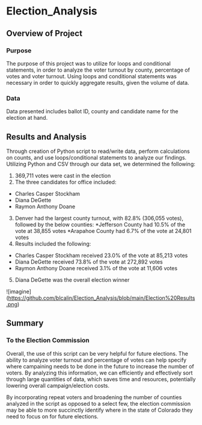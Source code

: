 # Election_Analysis

## Overview of Project
### Purpose
The purpose of this project was to utilize for loops and conditional statements, in order to analyze the voter turnout by county, percentage of votes and voter turnout. Using loops and conditional statements was necessary in order to quickly aggregate results, given the volume of data.

### Data
Data presented includes ballot ID, county and candidate name for the election at hand.

## Results and Analysis
 Through creation of Python script to read/write data, perform calculations on counts, and use loops/conditional statements to analyze our findings. Utilizing Python and CSV through our data set, we determined the following:
 1. 369,711 votes were cast in the election
 2. The three candidates for office included:
  * Charles Casper Stockham
  * Diana DeGette
  * Raymon Anthony Doane
 3. Denver had the largest county turnout, with 82.8% (306,055 votes), followed by the below counties:
  *Jefferson County had 10.5% of the vote at 38,855 votes
  *Arapahoe County had 6.7% of the vote at 24,801 votes
 4. Results included the following:
  * Charles Casper Stockham received 23.0% of the vote at 85,213 votes
  * Diana DeGette received 73.8% of the vote at 272,892 votes
  * Raymon Anthony Doane received 3.1% of the vote at 11,606 votes
 5. Diana DeGette was the overall election winner

![imagine] (https://github.com/blcalin/Election_Analysis/blob/main/Election%20Results.png)


## Summary
### To the Election Commission

Overall, the use of this script can be very helpful for future elections. The ability to analyze voter turnout and percentage of votes can help specify where campaining needs to be done in the future to increase the number of voters. By analyzing this information, we can efficiently and effectively sort through large quantities of data, which saves time and resources, potentially lowering overall campaign/election costs.

By incorporating repeat voters and broadening the number of counties analyzed in the script as opposed to a select few, the election commission may be able to more succinctly identify where in the state of Colorado they need to focus on for future elections.
